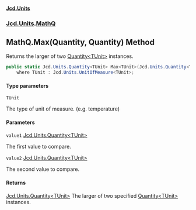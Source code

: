 #### [Jcd.Units](index 'index')
### [Jcd.Units](Jcd.Units 'Jcd.Units').[MathQ](MathQ 'Jcd.Units.MathQ')

## MathQ.Max<TUnit>(Quantity<TUnit>, Quantity<TUnit>) Method

Returns the larger of two [Quantity&lt;TUnit&gt;](Quantity_TUnit_ 'Jcd.Units.Quantity<TUnit>') instances.

```csharp
public static Jcd.Units.Quantity<TUnit> Max<TUnit>(Jcd.Units.Quantity<TUnit> value1, Jcd.Units.Quantity<TUnit> value2)
    where TUnit : Jcd.Units.UnitOfMeasure<TUnit>;
```
#### Type parameters

<a name='Jcd.Units.MathQ.Max_TUnit_(Jcd.Units.Quantity_TUnit_,Jcd.Units.Quantity_TUnit_).TUnit'></a>

`TUnit`

The type of unit of measure. (e.g. temperature)
#### Parameters

<a name='Jcd.Units.MathQ.Max_TUnit_(Jcd.Units.Quantity_TUnit_,Jcd.Units.Quantity_TUnit_).value1'></a>

`value1` [Jcd.Units.Quantity&lt;](Quantity_TUnit_ 'Jcd.Units.Quantity<TUnit>')[TUnit](MathQ.Max.8z2ZGfIReoUfoezT6JXi1A#Jcd.Units.MathQ.Max_TUnit_(Jcd.Units.Quantity_TUnit_,Jcd.Units.Quantity_TUnit_).TUnit 'Jcd.Units.MathQ.Max<TUnit>(Jcd.Units.Quantity<TUnit>, Jcd.Units.Quantity<TUnit>).TUnit')[&gt;](Quantity_TUnit_ 'Jcd.Units.Quantity<TUnit>')

The first value to compare.

<a name='Jcd.Units.MathQ.Max_TUnit_(Jcd.Units.Quantity_TUnit_,Jcd.Units.Quantity_TUnit_).value2'></a>

`value2` [Jcd.Units.Quantity&lt;](Quantity_TUnit_ 'Jcd.Units.Quantity<TUnit>')[TUnit](MathQ.Max.8z2ZGfIReoUfoezT6JXi1A#Jcd.Units.MathQ.Max_TUnit_(Jcd.Units.Quantity_TUnit_,Jcd.Units.Quantity_TUnit_).TUnit 'Jcd.Units.MathQ.Max<TUnit>(Jcd.Units.Quantity<TUnit>, Jcd.Units.Quantity<TUnit>).TUnit')[&gt;](Quantity_TUnit_ 'Jcd.Units.Quantity<TUnit>')

The second value to compare.

#### Returns
[Jcd.Units.Quantity&lt;](Quantity_TUnit_ 'Jcd.Units.Quantity<TUnit>')[TUnit](MathQ.Max.8z2ZGfIReoUfoezT6JXi1A#Jcd.Units.MathQ.Max_TUnit_(Jcd.Units.Quantity_TUnit_,Jcd.Units.Quantity_TUnit_).TUnit 'Jcd.Units.MathQ.Max<TUnit>(Jcd.Units.Quantity<TUnit>, Jcd.Units.Quantity<TUnit>).TUnit')[&gt;](Quantity_TUnit_ 'Jcd.Units.Quantity<TUnit>')
The larger of two specified [Quantity&lt;TUnit&gt;](Quantity_TUnit_ 'Jcd.Units.Quantity<TUnit>') instances.